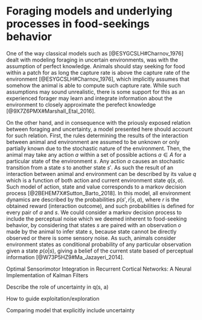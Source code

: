 # Foraging models and underlying processes in food-seekings behavior

One of the way classical models such as [@ESYGCSLH#Charnov_1976] dealt with
modeling foraging in uncertain environments, was with the assumption of perfect
knowledge. Animals should stay seeking for food within a patch for as long the
capture rate is above the capture rate of the environment
[@ESYGCSLH#Charnov_1976], which implicitly assumes that somehow the animal is
able to compute such capture rate. While such assumptions may sound
unrealistic, there is some support for this as an experienced forager may learn
and integrate information about the environment to closely approximate the
perefect knowledge [@9X7Z6PMX#Marshall_Etal_2016].

On the other hand, and in consequence with the priously exposed relation
between foraging and uncertainty, a model presented here should account for
such relation. First, the rules determining the results of the interaction
between animal and environment are assumed to be unknown or only partially
known due to the stochastic nature of the environment. Then, the animal may
take any action $a$ within a set of possible actions $a \in A$ for a particular
state of the environment $s$. Any action $a$ causes an stochastic transition
from a state $s$ to another state $s'$. As such the result of an interaction
between animal and environment can be described by its value $q$ which is a
function of both action and current environment state $q(s, a)$. Such model of
action, state and value corresponds to a markov decision process
[@2BEHEM7X#Sutton_Barto_2018]. In this model, all environment dynamics are
described by the probabilities $p(s', r | s, a)$, where $r$ is the obtained
reward (interaction outcome), and such probabilities is defined for every pair
of $a$ and $s$. We could consider a markov decision process to include the
perceptual noise which we deemed inherent to food-seeking behavior, by
considering that states $s$ are paired with an observation $o$ made by the
animal to infer state $s$, because state cannot be directly observed or there
is some sensory noise. As such, animals consider environment states as
conditional probability of any particular observation given a state $p(o | s)$,
giving a belief of the current state based of perceptual information
[@W73P5HZ9#Ma_Jazayeri_2014].

Optimal Sensorimotor Integration in Recurrent Cortical Networks: A Neural
Implementation of Kalman Filters

Describe the role of uncertainty in q(s, a)

How to guide exploitation/exploration

Comparing model that explicitly include uncertainty

